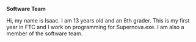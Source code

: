 **Software Team**
    
Hi, my name is Isaac. I am 13 years old and an 8th grader. 
This is my first year in FTC and I work on programming for Supernova.exe.
I am also a member of the software team. 
